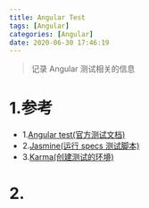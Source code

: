 ```yaml
---
title: Angular Test
tags: [Angular]
categories: [Angular]
date: 2020-06-30 17:46:19
---
```



> 记录 Angular 测试相关的信息

<!-- more -->


# 1.参考
* 1.[Angular test(官方测试文档)](https://angular.cn/guide/testing)
* 2.[Jasmine(运行 specs 测试脚本)](https://jasmine.github.io/pages/getting_started.html)
* 3.[Karma(创建测试的环境)](https://karma-runner.github.io/latest/index.html)


# 2.